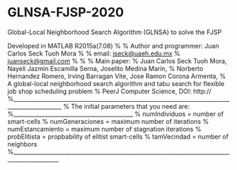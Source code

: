# GLNSA-FJSP-2020
Global-Local Neighborhood Search Algorithm (GLNSA) to solve the FJSP

Developed in MATLAB R2015a(7.08)
%
%  Author and programmer: Juan Carlos Seck Tuoh Mora
%
%  email:   jseck@uaeh.edu.mx
%           juanseck@gmail.com
%
%
%  Main paper:
%  Juan Carlos Seck Tuoh Mora, Nayeli Jazmin Escamilla Serna, Joselito Medina Marin, 
%  Norberto Hernandez Romero, Irving Barragan Vite, Jose Ramon Corona Armenta,
%  A global-local neighborhood search algorithm and tabu search for flexible job shop scheduling problem
%  PeerJ Computer Science, DOI: http://
%_______________________________________________________________________________________________
% The initial parameters that you need are:
%__________________________________________
% numIndividuos = number of smart-cells
% numGeneraciones = maximum number of iterations
% numEstancamiento = maximum number of stagnation iterations
% probElitista = propbability of elitist smart-cells
% tamVecindad = number of neighbors
%______________________________________________________________________________________________
